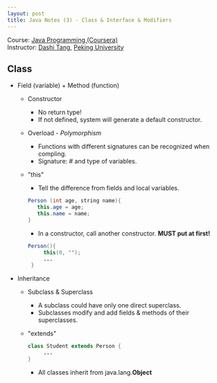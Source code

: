 ```yaml
---
layout: post
title: Java Notes (3) - Class & Interface & Modifiers
---
```

Course: [Java Programming (Coursera)](https://class.coursera.org/pkujava-001)  
Instructor: [Dashi Tang](https://www.coursera.org/instructor/~3838), [Peking University](http://english.pku.edu.cn/)

## Class
* Field (variable) + Method (function)
    * Constructor
       * No return type!
       * If not defined, system will generate a default constructor.
    * Overload - _Polymorphism_
       * Functions with different signatures can be recognized when compling.
        * Signature: # and type of variables.
    * "this"
        * Tell the difference from fields and local variables.
    
        ```java
       Person (int age, string name){
           this.age = age;
           this.name = name;
       }
       ```
    
       * In a constructor, call another constructor. **MUST put at first!**
    
       ```java
       Person(){
            this(0, "");
            ...
        }
       ```
       
* Inheritance
    * Subclass & Superclass
       * A subclass could have only one direct superclass.
       * Subclasses modify and add fields & methods of their superclasses.
    * "extends"
       
       ```java
       class Student extends Person {
            ...
      }
      ```
      
       * All classes inherit from java.lang.**Object**

